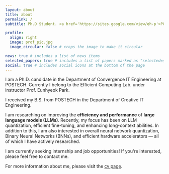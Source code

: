 ```yaml
---
layout: about
title: about
permalink: /
subtitle: Ph.D Student. <a href='https://sites.google.com/view/eh-p'>POSTECH</a>

profile:
  align: right
  image: prof_pic.jpg
  image_circular: false # crops the image to make it circular

news: true # includes a list of news items
selected_papers: true # includes a list of papers marked as "selected={true}"
social: true # includes social icons at the bottom of the page
---
```


I am a Ph.D. candidate in the Department of Convergence IT Engineering at POSTECH. Currently I belong to the Efficient Computing Lab. under instructor Prof. Eunhyeok Park. 

I received my B.S. from POSTECH in the Department of Creative IT Engineering. 

I am researching on improving the **efficiency and performance** of **large language models (LLMs)**. Recently, my focus has been on LLM quantization, efficient fine-tuning, and enhancing long-context abilities. In addition to this, I am also interested in overall neural network quantization, Binary Neural Networks (BNNs), and efficient hardware accelerators — all of which I have actively researched.

I am currently seeking internship and job opportunities! If you're interested, please feel free to contact me.

For more information about me, please visit the [cv page](https://xvyaward.github.io/cv/).
